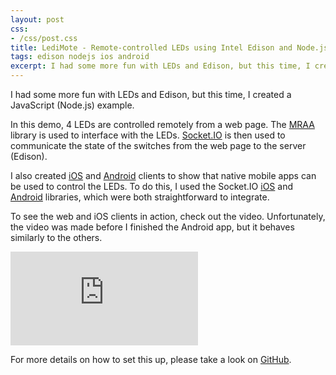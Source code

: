 ```yaml
---
layout: post
css:
- /css/post.css
title: LediMote - Remote-controlled LEDs using Intel Edison and Node.js
tags: edison nodejs ios android
excerpt: I had some more fun with LEDs and Edison, but this time, I created a JavaScript (Node.js) example....
---
```


I had some more fun with LEDs and Edison, but this time, I created a JavaScript (Node.js) example.

In this demo, 4 LEDs are controlled remotely from a web page. The [MRAA](https://github.com/intel-iot-devkit/mraa) library is used to interface with the LEDs. [Socket.IO](http://socket.io) is then used to communicate the state of the switches from the web page to the server (Edison).

I also created [iOS](https://github.com/drejkim/LediMoteiOS) and [Android](https://github.com/drejkim/LediMoteAndroid) clients to show that native mobile apps can be used to control the LEDs. To do this, I used the Socket.IO [iOS](http://socket.io/blog/socket-io-on-ios/) and [Android](http://socket.io/blog/native-socket-io-and-android/) libraries, which were both straightforward to integrate.

To see the web and iOS clients in action, check out the video. Unfortunately, the video was made before I finished the Android app, but it behaves similarly to the others.

<div class="video-container">
    <iframe src="https://www.youtube.com/embed/i61g4aYkrI0" frameborder="0" allowfullscreen=""></iframe>
</div>

For more details on how to set this up, please take a look on [GitHub](https://github.com/drejkim/LediMote).
